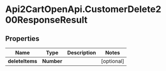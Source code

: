 # Api2CartOpenApi.CustomerDelete200ResponseResult

## Properties

Name | Type | Description | Notes
------------ | ------------- | ------------- | -------------
**deleteItems** | **Number** |  | [optional] 



